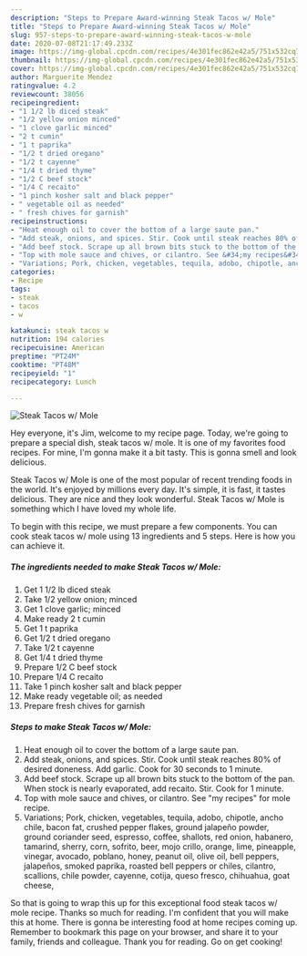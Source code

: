 ```yaml
---
description: "Steps to Prepare Award-winning Steak Tacos w/ Mole"
title: "Steps to Prepare Award-winning Steak Tacos w/ Mole"
slug: 957-steps-to-prepare-award-winning-steak-tacos-w-mole
date: 2020-07-08T21:17:49.233Z
image: https://img-global.cpcdn.com/recipes/4e301fec862e42a5/751x532cq70/steak-tacos-w-mole-recipe-main-photo.jpg
thumbnail: https://img-global.cpcdn.com/recipes/4e301fec862e42a5/751x532cq70/steak-tacos-w-mole-recipe-main-photo.jpg
cover: https://img-global.cpcdn.com/recipes/4e301fec862e42a5/751x532cq70/steak-tacos-w-mole-recipe-main-photo.jpg
author: Marguerite Mendez
ratingvalue: 4.2
reviewcount: 38056
recipeingredient:
- "1 1/2 lb diced steak"
- "1/2 yellow onion minced"
- "1 clove garlic minced"
- "2 t cumin"
- "1 t paprika"
- "1/2 t dried oregano"
- "1/2 t cayenne"
- "1/4 t dried thyme"
- "1/2 C beef stock"
- "1/4 C recaito"
- "1 pinch kosher salt and black pepper"
- " vegetable oil as needed"
- " fresh chives for garnish"
recipeinstructions:
- "Heat enough oil to cover the bottom of a large saute pan."
- "Add steak, onions, and spices. Stir. Cook until steak reaches 80% of desired doneness. Add garlic. Cook for 30 seconds to 1 minute."
- "Add beef stock. Scrape up all brown bits stuck to the bottom of the pan. When stock is nearly evaporated, add recaito. Stir. Cook for 1 minute."
- "Top with mole sauce and chives, or cilantro. See &#34;my recipes&#34; for mole recipe."
- "Variations; Pork, chicken, vegetables, tequila, adobo, chipotle, ancho chile, bacon fat, crushed pepper flakes, ground jalapeño powder, ground coriander seed, espresso, coffee, shallots, red onion, habanero, tamarind, sherry, corn, sofrito, beer, mojo crillo, orange, lime, pineapple, vinegar, avocado, poblano, honey, peanut oil, olive oil, bell peppers, jalapeños, smoked paprika, roasted bell peppers or chiles, cilantro, scallions, chile powder, cayenne, cotija, queso fresco, chihuahua, goat cheese,"
categories:
- Recipe
tags:
- steak
- tacos
- w

katakunci: steak tacos w 
nutrition: 194 calories
recipecuisine: American
preptime: "PT24M"
cooktime: "PT48M"
recipeyield: "1"
recipecategory: Lunch

---
```



![Steak Tacos w/ Mole](https://img-global.cpcdn.com/recipes/4e301fec862e42a5/751x532cq70/steak-tacos-w-mole-recipe-main-photo.jpg)

Hey everyone, it's Jim, welcome to my recipe page. Today, we're going to prepare a special dish, steak tacos w/ mole. It is one of my favorites food recipes. For mine, I'm gonna make it a bit tasty. This is gonna smell and look delicious.



Steak Tacos w/ Mole is one of the most popular of recent trending foods in the world. It's enjoyed by millions every day. It's simple, it is fast, it tastes delicious. They are nice and they look wonderful. Steak Tacos w/ Mole is something which I have loved my whole life.


To begin with this recipe, we must prepare a few components. You can cook steak tacos w/ mole using 13 ingredients and 5 steps. Here is how you can achieve it.

<!--inarticleads1-->

##### The ingredients needed to make Steak Tacos w/ Mole:

1. Get 1 1/2 lb diced steak
1. Take 1/2 yellow onion; minced
1. Get 1 clove garlic; minced
1. Make ready 2 t cumin
1. Get 1 t paprika
1. Get 1/2 t dried oregano
1. Take 1/2 t cayenne
1. Get 1/4 t dried thyme
1. Prepare 1/2 C beef stock
1. Prepare 1/4 C recaito
1. Take 1 pinch kosher salt and black pepper
1. Make ready  vegetable oil; as needed
1. Prepare  fresh chives for garnish




<!--inarticleads2-->

##### Steps to make Steak Tacos w/ Mole:

1. Heat enough oil to cover the bottom of a large saute pan.
1. Add steak, onions, and spices. Stir. Cook until steak reaches 80% of desired doneness. Add garlic. Cook for 30 seconds to 1 minute.
1. Add beef stock. Scrape up all brown bits stuck to the bottom of the pan. When stock is nearly evaporated, add recaito. Stir. Cook for 1 minute.
1. Top with mole sauce and chives, or cilantro. See &#34;my recipes&#34; for mole recipe.
1. Variations; Pork, chicken, vegetables, tequila, adobo, chipotle, ancho chile, bacon fat, crushed pepper flakes, ground jalapeño powder, ground coriander seed, espresso, coffee, shallots, red onion, habanero, tamarind, sherry, corn, sofrito, beer, mojo crillo, orange, lime, pineapple, vinegar, avocado, poblano, honey, peanut oil, olive oil, bell peppers, jalapeños, smoked paprika, roasted bell peppers or chiles, cilantro, scallions, chile powder, cayenne, cotija, queso fresco, chihuahua, goat cheese,




So that is going to wrap this up for this exceptional food steak tacos w/ mole recipe. Thanks so much for reading. I'm confident that you will make this at home. There is gonna be interesting food at home recipes coming up. Remember to bookmark this page on your browser, and share it to your family, friends and colleague. Thank you for reading. Go on get cooking!
